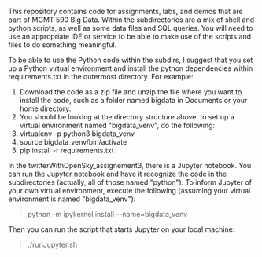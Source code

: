This repository contains code for assignments, labs, and demos that are part of MGMT 590 Big Data.
Within the subdirectories are a mix of shell and python scripts, as well as some data files and SQL queries.
You will need to use an appropriate IDE or service to be able to make use of the scripts and files to do something meaningful.

To be able to use the Python code within the subdirs, I suggest that you set up a Python virtual environment and install the python dependencies within requirements.txt in the outermost directory. For example:
1. Download the code as a zip file and unzip the file where you want to install the code, such as a folder named bigdata in Documents or your home directory.
2. You should be looking at the directory structure above.
to set up a virtual environment named "bigdata_venv", do the following:
1. virtualenv -p python3 bigdata_venv
1. source bigdata_venv/bin/activate
1. pip install -r requirements.txt

In the twitterWithOpenSky_assignement3, there is a Jupyter notebook. You can run the Jupyter notebook and have it recognize the code in the subdirectories (actually, all of those named "python").
To inform Jupyter of your own virtual environment, execute the following (assuming your virtual environment is named "bigdata_venv"):
> python -m ipykernel install --name=bigdata_venv

Then you can run the script that starts Jupyter on your local machine:
> ./runJupyter.sh
